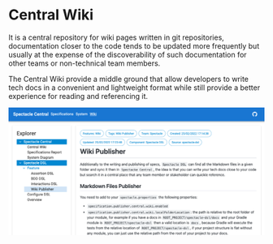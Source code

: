 [//]: # ( {{ title: Central Wiki  }} {{ features: Wiki }} )

# Central Wiki

It is a central repository for wiki pages written in git repositories, documentation closer to the
code tends to be updated more frequently but usually at the expense of the discoverability of such
documentation for other teams or non-technical team members.

The Central Wiki provide a middle ground that allow developers to write tech docs in a convenient
and lightweight format while still provide a better experience for reading and referencing it.

![Wiki Browser](https://github.com/gianluigip/spectacle/raw/master/spectacle-central/docs/images/WikiPage.png)
